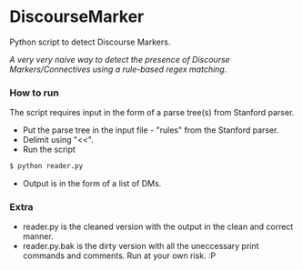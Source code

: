 # DiscourseMarker


Python script to detect Discourse Markers.

*A very very naive way to detect the presence of Discourse Markers/Connectives using a rule-based regex matching.*


### How to run

The script requires input in the form of a parse tree(s) from Stanford parser.

* Put the parse tree in the input file - "rules" from the Stanford parser.
* Delimit using "<<".
* Run the script
 
```sh
$ python reader.py
```

* Output is in the form of a list of DMs.


### Extra

* reader.py is the cleaned version with the output in the clean and correct manner.
* reader.py.bak is the dirty version with all the uneccessary print commands and comments. Run at your own risk. :P

